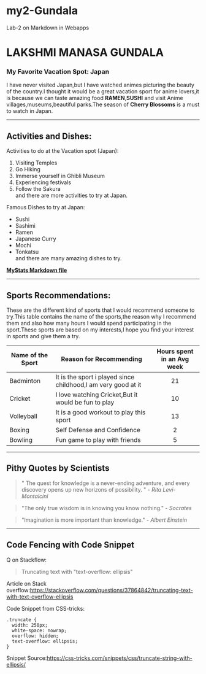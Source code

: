 # my2-Gundala
Lab-2 on Markdown in Webapps
# LAKSHMI MANASA GUNDALA
### My Favorite Vacation Spot: Japan
 I have never visited Japan,but I have watched animes picturing the beauty of the country.I thought it would be a great vacation sport for anime lovers,it is because we can taste amazing food **RAMEN**,**SUSHI** and visit Anime villages,museums,beautiful parks.The season of **Cherry Blossoms** is a must to watch in Japan.

***

## Activities and Dishes:

Activities to do at the Vacation spot (Japan):
1. Visiting Temples
2. Go Hiking
3. Immerse yourself in Ghibli Museum
4. Experiencing festivals
5. Follow the Sakura <br>
and there are more activities to try at Japan.

Famous Dishes to try at Japan:
* Sushi
* Sashimi
* Ramen
* Japanese Curry
* Mochi
* Tonkatsu <br>
and there are many amazing dishes to try.

**[MyStats Markdown file](MyStats.md)**

***

## Sports Recommendations:

 These are the different kind of sports that I would recommend someone to try.This table contains the name of the sports,the reason why I recommend them and also how many hours I would spend participating in the sport.These sports are based on my interests,I hope you find your interest in sports and give them a try.

 | Name of the Sport | Reason for Recommending| Hours spent in an Avg week|
 | --- | --- | :---: |
 | Badminton | It is the sport i played since childhood,I am very good at it | 21 |
 | Cricket | I love watching Cricket,But it would be fun to play | 10 |
 | Volleyball | It is a good workout to play this sport | 13 |
 | Boxing | Self Defense and Confidence | 2 |
 | Bowling | Fun game to play with friends | 5 | 


***

## Pithy Quotes by Scientists

> " The quest for knowledge is a never-ending adventure, and every discovery opens up new horizons of possibility. " - *Rita Levi-Montalcini*

>"The only true wisdom is in knowing you know nothing." - *Socrates*

>"Imagination is more important than knowledge." - *Albert Einstein*

***

## Code Fencing with Code Snippet

Q on Stackflow: 
>Truncating text with "text-overflow: ellipsis"

Article on Stack overflow:<https://stackoverflow.com/questions/37864842/truncating-text-with-text-overflow-ellipsis>

Code Snippet from CSS-tricks:
```
.truncate {
  width: 250px;
  white-space: nowrap;
  overflow: hidden;
  text-overflow: ellipsis;
}
```
Snippet Source:<https://css-tricks.com/snippets/css/truncate-string-with-ellipsis/>